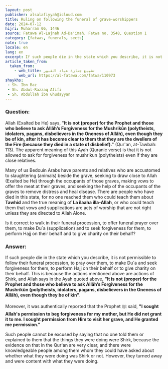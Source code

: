 ```yaml
---
layout: post
publisher: alsalafiyyah@icloud.com
title: Ruling on following the funeral of grave-worshippers
date: 2024-07-12
hijri: Muharram 06, 1446
source: Fatawa Al-Lajnah Ad-Da'imah, Fatwa no. 3548, Question 1
category: [fatwas, funerals, sects]
note: true
locale: en
lang: en
excerpt: If such people die in the state which you describe, it is not permissible to follow their funeral procession, to pray over them, to make Du'a and seek forgiveness for them.
article_taken_from: 
  taken_from:
    - web_title: تشييع جنازة عباد القبور
      web_url: https://al-fatawa.com/fatwa/110973
shaykhs: 
 - Sh. Ibn Baz
 - Sh. Abdul-Razzaq Afifi
 - Sh. Abdullah ibn Ghudayyan
---
```

### Question: 
Allah (Exalted be He) says, "**It is not (proper) for the Prophet and those who believe to ask Allâh’s Forgiveness for the Mushrikûn (polytheists, idolaters, pagans, disbelievers in the Oneness of Allâh), even though they be of kin, after it has become clear to them that they are the dwellers of the Fire (because they died in a state of disbelief)."** (Qur'an, at-Tawbah: 113). The apparent meaning of this Ayah (Quranic verse) is that it is not allowed to ask for forgiveness for mushrikun (polytheists) even if they are close relatives. 

Many of us Bedouin Arabs have parents and relatives who are accustomed to slaughtering (animals) beside the grave, seeking to draw close to Allah (Exalted be He) through the occupants of those graves, making vows to offer the meat at their graves, and seeking the help of the occupants of the graves to remove distress and heal disease. There are people who have died in this state, for no one reached them who could teach them about **Tawhid** and the true meaning of **La ilaaha illa-Allah**, or who could teach them that vows and supplications are acts of worship that are not right unless they are directed to Allah Alone. 

Is it correct to walk in their funeral procession, to offer funeral prayer over them, to make Du`a (supplication) and to seek forgiveness for them, to perform Hajj on their behalf and to give charity on their behalf? 

### Answer: 
If such people die in the state which you describe, it is not permissible to follow their funeral procession, to pray over them, to make Du`a and seek forgiveness for them, to perform Hajj on their behalf or to give charity on their behalf. This is because the actions mentioned above are actions of Shirk, and Allah says in the Ayah quoted above, **"It is not (proper) for the Prophet and those who believe to ask Allâh’s Forgiveness for the Mushrikûn (polytheists, idolaters, pagans, disbelievers in the Oneness of Allâh), even though they be of kin"**. 

Moreover, it was authentically reported that the Prophet ﷺ said, **"I sought Allah's permission to beg forgiveness for my mother, but He did not grant it to me. I sought permission from Him to visit her grave, and He granted me permission."** 

Such people cannot be excused by saying that no one told them or explained to them that the things they were doing were Shirk, because the evidence on that in the Qur'an are very clear, and there were knowledgeable people among them whom they could have asked about whether what they were doing was Shirk or not. However, they turned away and were content with what they were doing. 
